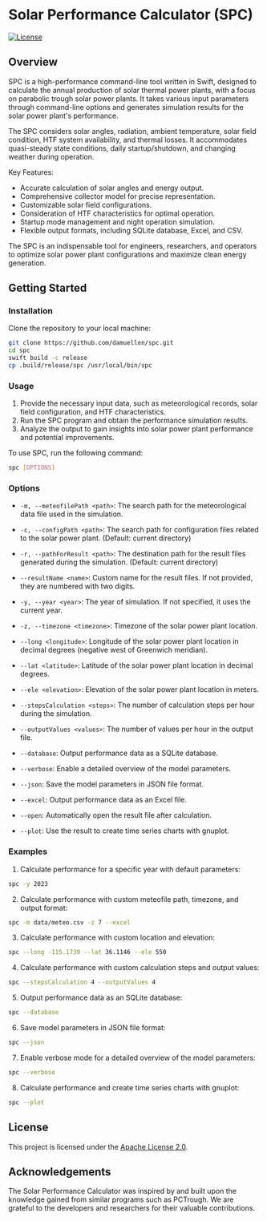 # Solar Performance Calculator (SPC)
[![License](https://img.shields.io/badge/license-Apache%202.0-blue)](https://opensource.org/licenses/Apache-2.0)

## Overview

SPC is a high-performance command-line tool written in Swift, designed to calculate the annual production of solar thermal power plants, with a focus on parabolic trough solar power plants. It takes various input parameters through command-line options and generates simulation results for the solar power plant's performance.

The SPC considers solar angles, radiation, ambient temperature, solar field condition, HTF system availability, and thermal losses. It accommodates quasi-steady state conditions, daily startup/shutdown, and changing weather during operation.

Key Features:
- Accurate calculation of solar angles and energy output.
- Comprehensive collector model for precise representation.
- Customizable solar field configurations.
- Consideration of HTF characteristics for optimal operation.
- Startup mode management and night operation simulation.
- Flexible output formats, including SQLite database, Excel, and CSV.

The SPC is an indispensable tool for engineers, researchers, and operators to optimize solar power plant configurations and maximize clean energy generation.

## Getting Started

### Installation

Clone the repository to your local machine:

```bash
git clone https://github.com/damuellen/spc.git
cd spc
swift build -c release
cp .build/release/spc /usr/local/bin/spc
```

### Usage

1. Provide the necessary input data, such as meteorological records, solar field configuration, and HTF characteristics.
2. Run the SPC program and obtain the performance simulation results.
3. Analyze the output to gain insights into solar power plant performance and potential improvements.

To use SPC, run the following command:

```bash
spc [OPTIONS]
```

### Options

- `-m, --meteofilePath <path>`: The search path for the meteorological data file used in the simulation.

- `-c, --configPath <path>`: The search path for configuration files related to the solar power plant. (Default: current directory)

- `-r, --pathForResult <path>`: The destination path for the result files generated during the simulation. (Default: current directory)

- `--resultName <name>`: Custom name for the result files. If not provided, they are numbered with two digits.

- `-y, --year <year>`: The year of simulation. If not specified, it uses the current year.

- `-z, --timezone <timezone>`: Timezone of the solar power plant location.

- `--long <longitude>`: Longitude of the solar power plant location in decimal degrees (negative west of Greenwich meridian).

- `--lat <latitude>`: Latitude of the solar power plant location in decimal degrees.

- `--ele <elevation>`: Elevation of the solar power plant location in meters.

- `--stepsCalculation <steps>`: The number of calculation steps per hour during the simulation.

- `--outputValues <values>`: The number of values per hour in the output file.

- `--database`: Output performance data as a SQLite database.

- `--verbose`: Enable a detailed overview of the model parameters.

- `--json`: Save the model parameters in JSON file format.

- `--excel`: Output performance data as an Excel file.

- `--open`: Automatically open the result file after calculation.

- `--plot`: Use the result to create time series charts with gnuplot.

### Examples

1. Calculate performance for a specific year with default parameters:

```bash
spc -y 2023
```

2. Calculate performance with custom meteofile path, timezone, and output format:

```bash
spc -m data/meteo.csv -z 7 --excel
```

3. Calculate performance with custom location and elevation:

```bash
spc --long -115.1739 --lat 36.1146 --ele 550
```

4. Calculate performance with custom calculation steps and output values:

```bash
spc --stepsCalculation 4 --outputValues 4
```

5. Output performance data as an SQLite database:

```bash
spc --database
```

6. Save model parameters in JSON file format:

```bash
spc --json
```

7. Enable verbose mode for a detailed overview of the model parameters:

```bash
spc --verbose
```

8. Calculate performance and create time series charts with gnuplot:

```bash
spc --plot
```

## License

This project is licensed under the [Apache License 2.0](LICENSE).

## Acknowledgements

The Solar Performance Calculator was inspired by and built upon the knowledge gained from similar programs such as PCTrough.
We are grateful to the developers and researchers for their valuable contributions.
